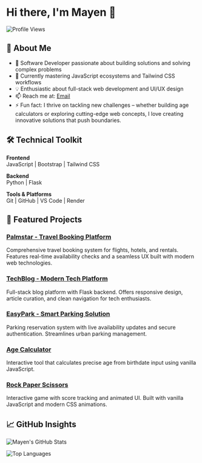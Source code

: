 # Hi there, I'm Mayen 👋

![Profile Views](https://komarev.com/ghpvc/?username=Mayen007)

## 🚀 About Me

- 🔭 Software Developer passionate about building solutions and solving complex problems
- 🌱 Currently mastering JavaScript ecosystems and Tailwind CSS workflows
- 💡 Enthusiastic about full-stack web development and UI/UX design
- 📫 Reach me at: [Email](mailto:mayenakech9@gmail.com)
- ⚡ Fun fact: I thrive on tackling new challenges – whether building age calculators or exploring cutting-edge web concepts, I love creating innovative solutions that push boundaries.

## 🛠️ Technical Toolkit

**Frontend**  
JavaScript | Bootstrap | Tailwind CSS

**Backend**  
Python | Flask

**Tools & Platforms**  
Git | GitHub | VS Code | Render

## 🌟 Featured Projects

### [Palmstar - Travel Booking Platform](https://palmstar.onrender.com)

Comprehensive travel booking system for flights, hotels, and rentals. Features real-time availability checks and a seamless UX built with modern web technologies.

### [TechBlog - Modern Tech Platform](https://techblog-coral.vercel.app)

Full-stack blog platform with Flask backend. Offers responsive design, article curation, and clean navigation for tech enthusiasts.

### [EasyPark - Smart Parking Solution](https://easypark-lgqj.onrender.com)

Parking reservation system with live availability updates and secure authentication. Streamlines urban parking management.

### [Age Calculator](https://mayen007.github.io/age-calculator/)

Interactive tool that calculates precise age from birthdate input using vanilla JavaScript.

### [Rock Paper Scissors](https://github.com/Mayen007/Rock-Paper-Scissors)

Interactive game with score tracking and animated UI. Built with vanilla JavaScript and modern CSS animations.

## 📈 GitHub Insights

![Mayen's GitHub Stats](https://github-readme-stats.vercel.app/api?username=Mayen007&show_icons=true&theme=radical&hide_title=true&width=400)

![Top Languages](https://github-readme-stats.vercel.app/api/top-langs/?username=Mayen007&layout=compact&theme=radical&width=400)

